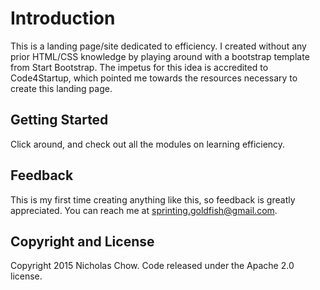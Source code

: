 # Introduction

This is a landing page/site dedicated to efficiency. I created without any prior HTML/CSS knowledge by playing around with a bootstrap template from Start Bootstrap. The impetus for this idea is accredited to Code4Startup, which pointed me towards the resources necessary to create this landing page.

## Getting Started

Click around, and check out all the modules on learning efficiency.

## Feedback

This is my first time creating anything like this, so feedback is greatly appreciated. You can reach me at sprinting.goldfish@gmail.com.

## Copyright and License

Copyright 2015 Nicholas Chow. Code released under the Apache 2.0 license.
